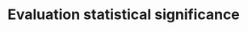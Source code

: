 ---
title: 'Evaluation statistical significance'
field: 'is.evaluation.significance'
slug: 'impact-evaluation-statistical-significance'
comment: 'select from control list'
required: False
vocabulary: 'vocabulary.txt'
module: 'Impact'
cluster: 'Impact'
policy: 'Controlled value. Single select from control list.'
layout: 'home'
---